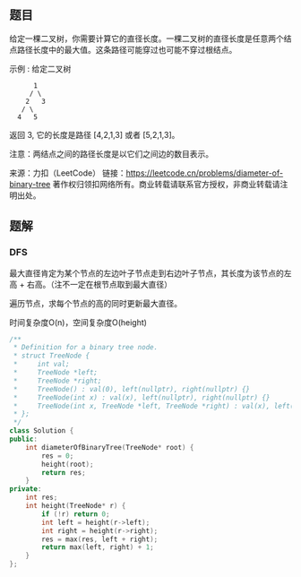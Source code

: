 ## 题目

给定一棵二叉树，你需要计算它的直径长度。一棵二叉树的直径长度是任意两个结点路径长度中的最大值。这条路径可能穿过也可能不穿过根结点。

 

示例 :
给定二叉树

          1
         / \
        2   3
       / \     
      4   5    
返回 3, 它的长度是路径 [4,2,1,3] 或者 [5,2,1,3]。

 

注意：两结点之间的路径长度是以它们之间边的数目表示。

来源：力扣（LeetCode）
链接：https://leetcode.cn/problems/diameter-of-binary-tree
著作权归领扣网络所有。商业转载请联系官方授权，非商业转载请注明出处。

## 题解

### DFS

最大直径肯定为某个节点的左边叶子节点走到右边叶子节点，其长度为该节点的左高 + 右高。（注不一定在根节点取到最大直径）

遍历节点，求每个节点的高的同时更新最大直径。

时间复杂度O(n)，空间复杂度O(height)

```c++
/**
 * Definition for a binary tree node.
 * struct TreeNode {
 *     int val;
 *     TreeNode *left;
 *     TreeNode *right;
 *     TreeNode() : val(0), left(nullptr), right(nullptr) {}
 *     TreeNode(int x) : val(x), left(nullptr), right(nullptr) {}
 *     TreeNode(int x, TreeNode *left, TreeNode *right) : val(x), left(left), right(right) {}
 * };
 */
class Solution {
public:
    int diameterOfBinaryTree(TreeNode* root) {
        res = 0;
        height(root);
        return res;
    }
private:
    int res;
    int height(TreeNode* r) {
        if (!r) return 0;
        int left = height(r->left);
        int right = height(r->right);
        res = max(res, left + right);
        return max(left, right) + 1;
    }
};
```

